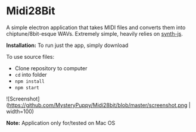 # Midi28Bit
A simple electron application that takes MIDI files and converts them into chiptune/8bit-esque WAVs. Extremely simple, heavily relies on [synth-js](https://github.com/patrickroberts/synth-js).

**Installation:**
To run just the app, simply download

To use source files:
* Clone repository to computer
* `cd` into folder
* `npm install`
* `npm start`

![Screenshot](https://github.com/MysteryPuppy/Midi28bit/blob/master/screenshot.png | width=100)

**Note:** Application only for/tested on Mac OS
